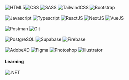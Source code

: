 ![HTML5](https://img.shields.io/badge/html5-%23E34F26.svg?style=for-the-badge&logo=html5&logoColor=white)![CSS](https://img.shields.io/badge/CSS3-1572B6.svg?style=for-the-badge&logo=CSS3&logoColor=white) ![SASS](https://img.shields.io/badge/Sass-CC6699.svg?style=for-the-badge&logo=Sass&logoColor=white) ![TailwindCSS](https://img.shields.io/badge/Tailwind%20CSS-06B6D4.svg?style=for-the-badge&logo=Tailwind-CSS&logoColor=white) ![Bootstrap](https://img.shields.io/badge/Bootstrap-7952B3.svg?style=for-the-badge&logo=Bootstrap&logoColor=white)
<br><br>
 ![Javascript](https://img.shields.io/badge/JavaScript-F7DF1E.svg?style=for-the-badge&logo=JavaScript&logoColor=black) ![Typescript](https://img.shields.io/badge/TypeScript-3178C6.svg?style=for-the-badge&logo=TypeScript&logoColor=white) ![ReactJS](https://img.shields.io/badge/React-61DAFB.svg?style=for-the-badge&logo=React&logoColor=black) ![NextJS](https://img.shields.io/badge/Next.js-000000.svg?style=for-the-badge&logo=nextdotjs&logoColor=white) ![VueJS](https://img.shields.io/badge/Vue.js-4FC08D.svg?style=for-the-badge&logo=vuedotjs&logoColor=white)
 <br><br>
  ![Postman](https://img.shields.io/badge/Postman-FF6C37.svg?style=for-the-badge&logo=Postman&logoColor=white) ![Git](https://img.shields.io/badge/Git-F05032.svg?style=for-the-badge&logo=Git&logoColor=white)
  <br><br>
   ![PostgreSQL](https://img.shields.io/badge/PostgreSQL-4169E1.svg?style=for-the-badge&logo=PostgreSQL&logoColor=white) ![Supabase](https://img.shields.io/badge/Supabase-3FCF8E.svg?style=for-the-badge&logo=Supabase&logoColor=white) ![Firebase](https://img.shields.io/badge/Firebase-FFCA28.svg?style=for-the-badge&logo=Firebase&logoColor=black)
   <br><br>
     ![AdobeXD](https://img.shields.io/badge/Adobe%20XD-FF61F6.svg?style=for-the-badge&logo=Adobe-XD&logoColor=white)  ![Figma](https://img.shields.io/badge/Figma-F24E1E.svg?style=for-the-badge&logo=Figma&logoColor=white)     ![Photoshop](https://img.shields.io/badge/Adobe%20Photoshop-31A8FF.svg?style=for-the-badge&logo=Adobe-Photoshop&logoColor=white) ![Illustrator](https://img.shields.io/badge/Adobe%20Illustrator-FF9A00.svg?style=for-the-badge&logo=Adobe-Illustrator&logoColor=white)
  #### Learning
   ![.NET](https://img.shields.io/badge/.NET-512BD4.svg?style=for-the-badge&logo=dotnet&logoColor=white)  
